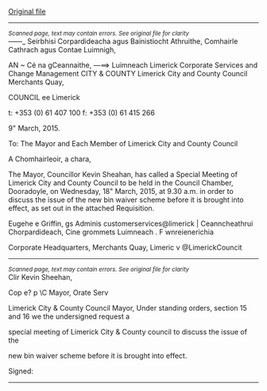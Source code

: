 [Original file](https://www.limerick.ie/sites/default/files/media/documents/2017-07/agenda_for_special_meeting_of_limerick_city_and_county_council_18th_march_2015.pdf)

---
*<small>Scanned page, text may contain errors. See original file for clarity</small>*  
_—_—_ Seirbhisi Corpardideacha agus Bainistiocht Athruithe,
Comhairle Cathrach agus Contae Luimnigh,

AN ~ Cé na gCeannaithe,
—==> Luimneach
Limerick Corporate Services and Change Management
CITY & COUNTY Limerick City and County Council
Merchants Quay,

COUNCIL ee Limerick

t: +353 (0) 61 407 100
f: +353 (0) 61 415 266

9" March, 2015.

To: The Mayor and Each Member of Limerick City and County Council

A Chomhairleoir, a chara,

The Mayor, Councillor Kevin Sheahan, has called a Special Meeting of Limerick City
and County Council to be held in the Council Chamber, Dooradoyle, on Wednesday,
18" March, 2015, at 9.30 a.m. in order to discuss the issue of the new bin waiver
scheme before it is brought into effect, as set out in the attached Requisition.

Eugehe e Griffin,
gs Adminis
customerservices@limerick |
Ceanncheathrui Chorpardideach, Cine grommets Luimneach . F wnreienerichia

Corporate Headquarters, Merchants Quay, Limeric v @LimerickCouncit


---
*<small>Scanned page, text may contain errors. See original file for clarity</small>*  
Clir Kevin Sheehan,

Cop e?
p \C
Mayor, Orate Serv

Limerick City & County Council
Mayor,
Under standing orders, section 15 and 16 we the undersigned request a

special meeting of Limerick City & County council to discuss the issue of the

new bin waiver scheme before it is brought into effect.

Signed:



---
